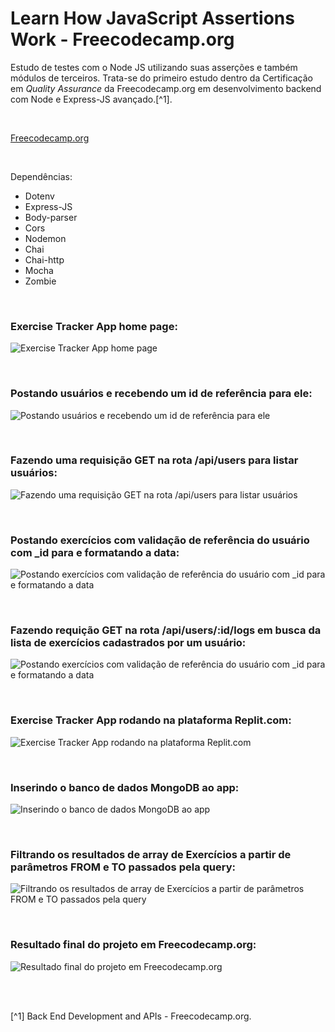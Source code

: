 # Learn How JavaScript Assertions Work - Freecodecamp.org


Estudo de testes com o Node JS utilizando suas asserções e também módulos de terceiros.
Trata-se do primeiro estudo dentro da Certificação em <em>Quality Assurance</em> da Freecodecamp.org em desenvolvimento backend com Node e Express-JS avançado.[^1].

<br />

[Freecodecamp.org](https://www.freecodecamp.org/learn/back-end-development-and-apis/)



<br />


Dependências:

- Dotenv
- Express-JS
- Body-parser
- Cors
- Nodemon
- Chai
- Chai-http
- Mocha
- Zombie



<br />

### Exercise Tracker App home page:          
![Exercise Tracker App home page](/public/images/)



<br />

### Postando usuários e recebendo um id de referência para ele:          
![Postando usuários e recebendo um id de referência para ele](/public/images/)



<br />

### Fazendo uma requisição GET na rota /api/users para listar usuários:          
![Fazendo uma requisição GET na rota /api/users para listar usuários](/public/images/)



<br />

### Postando exercícios com validação de referência do usuário com _id para e formatando a data:          
![Postando exercícios com validação de referência do usuário com _id para e formatando a data](/public/images/)



<br />

### Fazendo requição GET na rota /api/users/:id/logs em busca da lista de exercícios cadastrados por um usuário:           
![Postando exercícios com validação de referência do usuário com _id para e formatando a data](/public/images/)




<br />


### Exercise Tracker App rodando na plataforma Replit.com:          
![Exercise Tracker App rodando na plataforma Replit.com](/public/images/)





<br />

### Inserindo o banco de dados MongoDB ao app:            
![Inserindo o banco de dados MongoDB ao app](/public/images/)



<br />

### Filtrando os resultados de array de Exercícios a partir de parâmetros FROM e TO passados pela query:            
![Filtrando os resultados de array de Exercícios a partir de parâmetros FROM e TO passados pela query](/public/images/)




<br />

### Resultado final do projeto em Freecodecamp.org:               
![Resultado final do projeto em Freecodecamp.org](/public/images/)



<br />





<br />

[^1] Back End Development and APIs - Freecodecamp.org.






